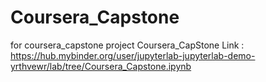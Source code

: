# Coursera_Capstone
for coursera_capstone project
Coursera_CapStone Link : https://hub.mybinder.org/user/jupyterlab-jupyterlab-demo-yrthvewr/lab/tree/Coursera_Capstone.ipynb
